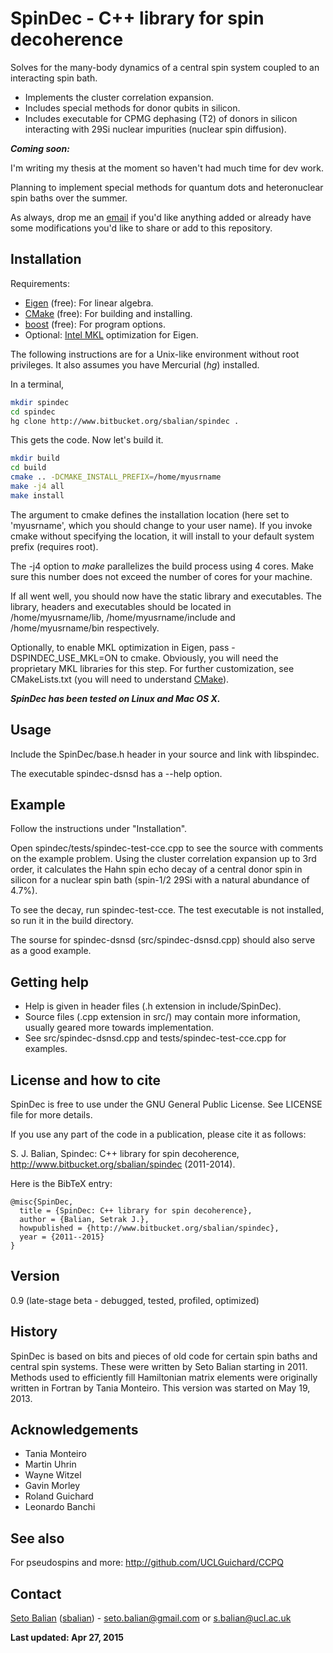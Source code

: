 SpinDec - C++ library for spin decoherence
==========================================

Solves for the many-body dynamics of a central spin system coupled to
an interacting spin bath.

- Implements the cluster correlation expansion.
- Includes special methods for donor qubits in silicon.
- Includes executable for CPMG dephasing (T2) of donors in silicon
interacting with 29Si nuclear impurities (nuclear spin diffusion).

***Coming soon:***

I'm writing my thesis at the moment so haven't had much time
for dev work.

Planning to implement special methods for quantum dots and
heteronuclear spin baths over the summer.

As always, drop me an [email] if you'd like anything added or already
have some modifications you'd like to share or add to
this repository.

Installation
------------

Requirements:

- [Eigen] (free): For linear algebra.
- [CMake] (free): For building and installing.
- [boost] (free): For program options.
- Optional: [Intel MKL] optimization for Eigen.

The following instructions are for a Unix-like environment
without root privileges. It also assumes you have Mercurial (*hg*)
installed.

In a terminal,

```sh
mkdir spindec
cd spindec
hg clone http://www.bitbucket.org/sbalian/spindec .
```

This gets the code. Now let's build it.

```sh
mkdir build
cd build
cmake .. -DCMAKE_INSTALL_PREFIX=/home/myusrname
make -j4 all
make install
```

The argument to cmake defines the installation location
(here set to 'myusrname', which you should change to your user name).
If you invoke cmake without specifying the location, it will
install to your default system prefix (requires root).

The -j4 option to *make* parallelizes the build process using 4 cores.
Make sure this number does not exceed the number of cores for your
machine.

If all went well, you should now have the static library and
executables. The library, headers and executables should be
located in /home/myusrname/lib, /home/myusrname/include and
/home/myusrname/bin respectively.

Optionally, to enable MKL optimization in Eigen,
pass -DSPINDEC_USE_MKL=ON to cmake. Obviously, you will need the
proprietary MKL libraries for this step. For further customization,
see CMakeLists.txt (you will need to understand [CMake]).

***SpinDec has been tested on Linux and Mac OS X.***

Usage
-----

Include the SpinDec/base.h header in your source and link with
libspindec.

The executable spindec-dsnsd has a --help option.

Example
-------

Follow the instructions under "Installation".

Open spindec/tests/spindec-test-cce.cpp to see the source with
comments on the example problem. Using the cluster correlation
expansion up to 3rd order, it calculates the Hahn spin echo decay of
a central donor spin in silicon for a nuclear spin bath
(spin-1/2 29Si with a natural abundance of 4.7%).

To see the decay, run spindec-test-cce.
The test executable is not installed, so run it in the build
directory.

The sourse for spindec-dsnsd (src/spindec-dsnsd.cpp) should also serve
as a good example.

Getting help
------------

- Help is given in header files (.h extension in include/SpinDec).
- Source files (.cpp extension in src/) may contain more information,
usually geared more towards implementation.
- See src/spindec-dsnsd.cpp and tests/spindec-test-cce.cpp for
examples.

License and how to cite
-----------------------

SpinDec is free to use under the GNU General Public License.
See LICENSE file for more details.

If you use any part of the code in a publication,
please cite it as follows:

S. J. Balian, Spindec: C++ library for spin decoherence,
http://www.bitbucket.org/sbalian/spindec (2011-2014).

Here is the BibTeX entry:

```text
@misc{SpinDec,
  title = {SpinDec: C++ library for spin decoherence},
  author = {Balian, Setrak J.},
  howpublished = {http://www.bitbucket.org/sbalian/spindec},
  year = {2011--2015}
}
```

Version
-------

0.9 (late-stage beta - debugged, tested, profiled, optimized)

History
-------

SpinDec is based on bits and pieces of old code for certain spin baths
and central spin systems. These were written by Seto Balian starting
in 2011. Methods used to efficiently fill Hamiltonian matrix elements
were originally written in Fortran by Tania Monteiro.
This version was started on May 19, 2013.

Acknowledgements
----------------

- Tania Monteiro
- Martin Uhrin
- Wayne Witzel
- Gavin Morley
- Roland Guichard
- Leonardo Banchi

See also
--------

For pseudospins and more:
http://github.com/UCLGuichard/CCPQ

Contact
-------

[Seto Balian] ([sbalian]) - <seto.balian@gmail.com> or <s.balian@ucl.ac.uk>

**Last updated: Apr 27, 2015**

[Eigen]:http://eigen.tuxfamily.org
[Seto Balian]:http://www.ucl.ac.uk/~zcapc07
[sbalian]:http://www.bitbucket.org/sbalian
[CMake]: http://www.cmake.org/
[boost]: http://www.boost.org/
[Intel MKL]: https://software.intel.com/en-us/intel-mkl
[email]: mailto:seto.balian@gmail.com

